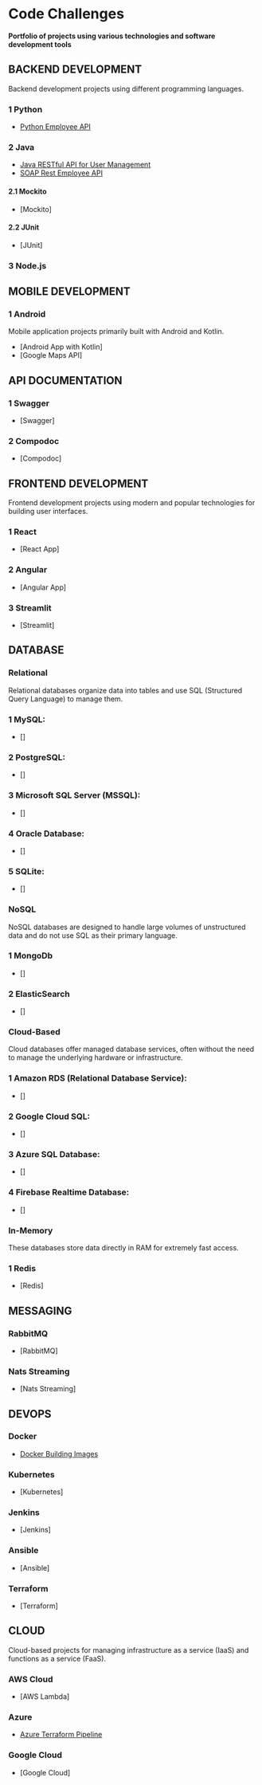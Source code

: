 # Code Challenges

**Portfolio of projects using various technologies and software development tools**

## **BACKEND DEVELOPMENT**
Backend development projects using different programming languages.

### 1 Python
- [Python Employee API](https://github.com/klintfox/api_employee_python)

### 2 Java
- [Java RESTful API for User Management](https://github.com/klintfox/api-user-managemenet)
- [SOAP Rest Employee API](https://github.com/klintfox/api-soap-rest-employee)

#### 2.1 Mockito
- [Mockito]

#### 2.2 JUnit
- [JUnit]

### 3 Node.js

## **MOBILE DEVELOPMENT**

### 1 Android
Mobile application projects primarily built with Android and Kotlin.

- [Android App with Kotlin]
- [Google Maps API]

## **API DOCUMENTATION**

### 1 Swagger
- [Swagger]

### 2 Compodoc
- [Compodoc]

## **FRONTEND DEVELOPMENT**
Frontend development projects using modern and popular technologies for building user interfaces.

### 1 React
- [React App]

### 2 Angular
- [Angular App]

### 3 Streamlit
- [Streamlit]

## **DATABASE**

### **Relational**
Relational databases organize data into tables and use SQL (Structured Query Language) to manage them.

### 1 MySQL:
- []

### 2 PostgreSQL:
- []

### 3 Microsoft SQL Server (MSSQL):
- []

### 4 Oracle Database:
- []

### 5 SQLite:
- []

### **NoSQL**
NoSQL databases are designed to handle large volumes of unstructured data and do not use SQL as their primary language.

### 1 MongoDb
- []

### 2 ElasticSearch
- []

### **Cloud-Based**
Cloud databases offer managed database services, often without the need to manage the underlying hardware or infrastructure.

### 1 Amazon RDS (Relational Database Service):
- []

### 2 Google Cloud SQL:
- []

### 3 Azure SQL Database:
- []

### 4 Firebase Realtime Database:
- []

### **In-Memory**
These databases store data directly in RAM for extremely fast access.

### 1 Redis
- [Redis]

## **MESSAGING**

### RabbitMQ
- [RabbitMQ]

### Nats Streaming
- [Nats Streaming]

## **DEVOPS**

### Docker
- [Docker Building Images](https://github.com/klintfox/docker-images)

### Kubernetes
- [Kubernetes]

### Jenkins
- [Jenkins]

### Ansible
- [Ansible]

### Terraform
- [Terraform]

## **CLOUD**
Cloud-based projects for managing infrastructure as a service (IaaS) and functions as a service (FaaS).

### AWS Cloud
- [AWS Lambda]

### Azure
- [Azure Terraform Pipeline](https://github.com/klintfox/azure-devops-kubernetes-terraform-pipeline)

### Google Cloud
- [Google Cloud]
